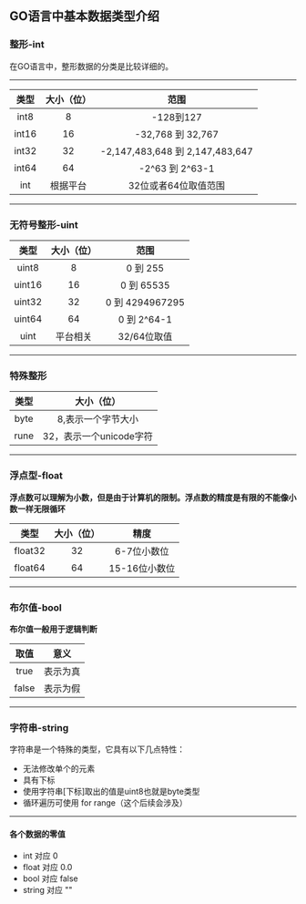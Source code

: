 ## GO语言中基本数据类型介绍 

### 整形-int
在GO语言中，整形数据的分类是比较详细的。  

---
|   类型    |      大小（位）       |                范围                |
|:-------:|:----------------:|:--------------------------------:|
|  int8   |        8         |             -128到127             |
|  int16  |        16        |         -32,768 到 32,767         |
|  int32  |        32        |  -2,147,483,648 到 2,147,483,647  |
|  int64  |        64        |          -2^63 到 2^63-1          |
|   int   |       根据平台       |           32位或者64位取值范围           |

---
### 无符号整形-uint
|    类型    |  大小（位）  |        范围        |
|:--------:|:-------:|:----------------:|
|  uint8   |    8    |     0 到 255      |
|  uint16  |   16    |    0 到 65535     |
|  uint32  |   32    |  0 到 4294967295  |
|  uint64  |   64    |    0 到 2^64-1    |
|   uint   |  平台相关   |     32/64位取值     |

---
### 特殊整形
|    类型    |       大小（位）        |
|:--------:|:------------------:|
|   byte   |     8,表示一个字节大小     |
|   rune   |  32，表示一个unicode字符  |

---
### 浮点型-float
**浮点数可以理解为小数，但是由于计算机的限制。浮点数的精度是有限的不能像小数一样无限循环**

|    类型     |  大小（位）  |     精度      |
|:---------:|:-------:|:-----------:|
|  float32  |   32    |   6-7位小数位   |
|  float64  |   64    |  15-16位小数位  |

---
### 布尔值-bool
**布尔值一般用于逻辑判断**

|   取值    |   意义   |
|:-------:|:------:|
|  true   |  表示为真  |
|  false  |  表示为假  |

---
### 字符串-string

字符串是一个特殊的类型，它具有以下几点特性：

* 无法修改单个的元素
* 具有下标
* 使用字符串[下标]取出的值是uint8也就是byte类型
* 循环遍历可使用 for range（这个后续会涉及）

---
#### 各个数据的零值
* int    对应 0
* float  对应 0.0
* bool   对应 false
* string 对应 ""